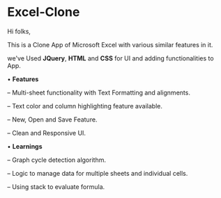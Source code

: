 # Excel-Clone

Hi folks, 

This is a Clone App of Microsoft Excel with various similar features in it.

we've Used **JQuery**, **HTML** and **CSS** for UI and adding functionalities to App.

• **Features** 

– Multi-sheet functionality with Text Formatting and alignments.

– Text color and column highlighting feature available.

– New, Open and Save Feature.

– Clean and Responsive UI.

• **Learnings**

– Graph cycle detection algorithm.

– Logic to manage data for multiple sheets and individual cells.

– Using stack to evaluate formula.
